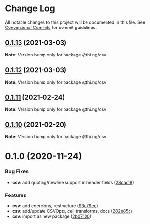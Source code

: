 # Change Log

All notable changes to this project will be documented in this file.
See [Conventional Commits](https://conventionalcommits.org) for commit guidelines.

## [0.1.13](https://github.com/thi-ng/umbrella/compare/@thi.ng/csv@0.1.12...@thi.ng/csv@0.1.13) (2021-03-03)

**Note:** Version bump only for package @thi.ng/csv





## [0.1.12](https://github.com/thi-ng/umbrella/compare/@thi.ng/csv@0.1.11...@thi.ng/csv@0.1.12) (2021-03-03)

**Note:** Version bump only for package @thi.ng/csv





## [0.1.11](https://github.com/thi-ng/umbrella/compare/@thi.ng/csv@0.1.10...@thi.ng/csv@0.1.11) (2021-02-24)

**Note:** Version bump only for package @thi.ng/csv





## [0.1.10](https://github.com/thi-ng/umbrella/compare/@thi.ng/csv@0.1.9...@thi.ng/csv@0.1.10) (2021-02-20)

**Note:** Version bump only for package @thi.ng/csv





# 0.1.0 (2020-11-24)


### Bug Fixes

* **csv:** add quoting/newline support in header fields ([28cac18](https://github.com/thi-ng/umbrella/commit/28cac1884b074d125fee747c76d3abc423cfe7ea))


### Features

* **csv:** add coercions, restructure ([93d79ec](https://github.com/thi-ng/umbrella/commit/93d79ec0b9b81ab209046bd460b5f7993359e547))
* **csv:** add/update CSVOpts, cell transforms, docs ([282e85c](https://github.com/thi-ng/umbrella/commit/282e85cf9c1a9aae704d918218f8c143b51a88df))
* **csv:** import as new package ([2b07100](https://github.com/thi-ng/umbrella/commit/2b07100f27bb9fb1f934901aec7c9fc1fab67fbf))
